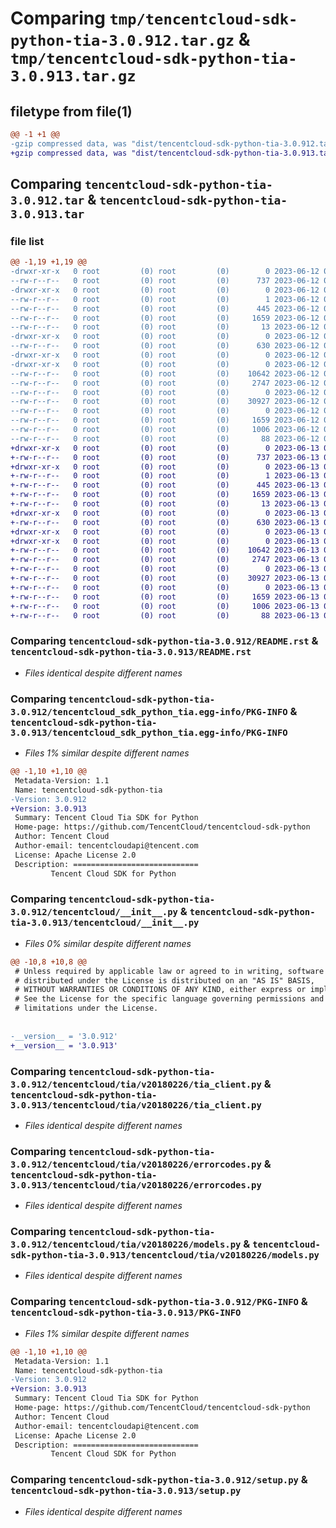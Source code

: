 # Comparing `tmp/tencentcloud-sdk-python-tia-3.0.912.tar.gz` & `tmp/tencentcloud-sdk-python-tia-3.0.913.tar.gz`

## filetype from file(1)

```diff
@@ -1 +1 @@
-gzip compressed data, was "dist/tencentcloud-sdk-python-tia-3.0.912.tar", last modified: Mon Jun 12 03:13:53 2023, max compression
+gzip compressed data, was "dist/tencentcloud-sdk-python-tia-3.0.913.tar", last modified: Tue Jun 13 02:26:57 2023, max compression
```

## Comparing `tencentcloud-sdk-python-tia-3.0.912.tar` & `tencentcloud-sdk-python-tia-3.0.913.tar`

### file list

```diff
@@ -1,19 +1,19 @@
-drwxr-xr-x   0 root         (0) root         (0)        0 2023-06-12 03:13:53.000000 tencentcloud-sdk-python-tia-3.0.912/
--rw-r--r--   0 root         (0) root         (0)      737 2023-06-12 03:13:53.000000 tencentcloud-sdk-python-tia-3.0.912/README.rst
-drwxr-xr-x   0 root         (0) root         (0)        0 2023-06-12 03:13:53.000000 tencentcloud-sdk-python-tia-3.0.912/tencentcloud_sdk_python_tia.egg-info/
--rw-r--r--   0 root         (0) root         (0)        1 2023-06-12 03:13:53.000000 tencentcloud-sdk-python-tia-3.0.912/tencentcloud_sdk_python_tia.egg-info/dependency_links.txt
--rw-r--r--   0 root         (0) root         (0)      445 2023-06-12 03:13:53.000000 tencentcloud-sdk-python-tia-3.0.912/tencentcloud_sdk_python_tia.egg-info/SOURCES.txt
--rw-r--r--   0 root         (0) root         (0)     1659 2023-06-12 03:13:53.000000 tencentcloud-sdk-python-tia-3.0.912/tencentcloud_sdk_python_tia.egg-info/PKG-INFO
--rw-r--r--   0 root         (0) root         (0)       13 2023-06-12 03:13:53.000000 tencentcloud-sdk-python-tia-3.0.912/tencentcloud_sdk_python_tia.egg-info/top_level.txt
-drwxr-xr-x   0 root         (0) root         (0)        0 2023-06-12 03:13:53.000000 tencentcloud-sdk-python-tia-3.0.912/tencentcloud/
--rw-r--r--   0 root         (0) root         (0)      630 2023-06-12 03:13:53.000000 tencentcloud-sdk-python-tia-3.0.912/tencentcloud/__init__.py
-drwxr-xr-x   0 root         (0) root         (0)        0 2023-06-12 03:13:53.000000 tencentcloud-sdk-python-tia-3.0.912/tencentcloud/tia/
-drwxr-xr-x   0 root         (0) root         (0)        0 2023-06-12 03:13:53.000000 tencentcloud-sdk-python-tia-3.0.912/tencentcloud/tia/v20180226/
--rw-r--r--   0 root         (0) root         (0)    10642 2023-06-12 03:13:53.000000 tencentcloud-sdk-python-tia-3.0.912/tencentcloud/tia/v20180226/tia_client.py
--rw-r--r--   0 root         (0) root         (0)     2747 2023-06-12 03:13:53.000000 tencentcloud-sdk-python-tia-3.0.912/tencentcloud/tia/v20180226/errorcodes.py
--rw-r--r--   0 root         (0) root         (0)        0 2023-06-12 03:13:53.000000 tencentcloud-sdk-python-tia-3.0.912/tencentcloud/tia/v20180226/__init__.py
--rw-r--r--   0 root         (0) root         (0)    30927 2023-06-12 03:13:53.000000 tencentcloud-sdk-python-tia-3.0.912/tencentcloud/tia/v20180226/models.py
--rw-r--r--   0 root         (0) root         (0)        0 2023-06-12 03:13:53.000000 tencentcloud-sdk-python-tia-3.0.912/tencentcloud/tia/__init__.py
--rw-r--r--   0 root         (0) root         (0)     1659 2023-06-12 03:13:53.000000 tencentcloud-sdk-python-tia-3.0.912/PKG-INFO
--rw-r--r--   0 root         (0) root         (0)     1006 2023-06-12 03:13:53.000000 tencentcloud-sdk-python-tia-3.0.912/setup.py
--rw-r--r--   0 root         (0) root         (0)       88 2023-06-12 03:13:53.000000 tencentcloud-sdk-python-tia-3.0.912/setup.cfg
+drwxr-xr-x   0 root         (0) root         (0)        0 2023-06-13 02:26:57.000000 tencentcloud-sdk-python-tia-3.0.913/
+-rw-r--r--   0 root         (0) root         (0)      737 2023-06-13 02:26:57.000000 tencentcloud-sdk-python-tia-3.0.913/README.rst
+drwxr-xr-x   0 root         (0) root         (0)        0 2023-06-13 02:26:57.000000 tencentcloud-sdk-python-tia-3.0.913/tencentcloud_sdk_python_tia.egg-info/
+-rw-r--r--   0 root         (0) root         (0)        1 2023-06-13 02:26:57.000000 tencentcloud-sdk-python-tia-3.0.913/tencentcloud_sdk_python_tia.egg-info/dependency_links.txt
+-rw-r--r--   0 root         (0) root         (0)      445 2023-06-13 02:26:57.000000 tencentcloud-sdk-python-tia-3.0.913/tencentcloud_sdk_python_tia.egg-info/SOURCES.txt
+-rw-r--r--   0 root         (0) root         (0)     1659 2023-06-13 02:26:57.000000 tencentcloud-sdk-python-tia-3.0.913/tencentcloud_sdk_python_tia.egg-info/PKG-INFO
+-rw-r--r--   0 root         (0) root         (0)       13 2023-06-13 02:26:57.000000 tencentcloud-sdk-python-tia-3.0.913/tencentcloud_sdk_python_tia.egg-info/top_level.txt
+drwxr-xr-x   0 root         (0) root         (0)        0 2023-06-13 02:26:57.000000 tencentcloud-sdk-python-tia-3.0.913/tencentcloud/
+-rw-r--r--   0 root         (0) root         (0)      630 2023-06-13 02:26:57.000000 tencentcloud-sdk-python-tia-3.0.913/tencentcloud/__init__.py
+drwxr-xr-x   0 root         (0) root         (0)        0 2023-06-13 02:26:57.000000 tencentcloud-sdk-python-tia-3.0.913/tencentcloud/tia/
+drwxr-xr-x   0 root         (0) root         (0)        0 2023-06-13 02:26:57.000000 tencentcloud-sdk-python-tia-3.0.913/tencentcloud/tia/v20180226/
+-rw-r--r--   0 root         (0) root         (0)    10642 2023-06-13 02:26:57.000000 tencentcloud-sdk-python-tia-3.0.913/tencentcloud/tia/v20180226/tia_client.py
+-rw-r--r--   0 root         (0) root         (0)     2747 2023-06-13 02:26:57.000000 tencentcloud-sdk-python-tia-3.0.913/tencentcloud/tia/v20180226/errorcodes.py
+-rw-r--r--   0 root         (0) root         (0)        0 2023-06-13 02:26:57.000000 tencentcloud-sdk-python-tia-3.0.913/tencentcloud/tia/v20180226/__init__.py
+-rw-r--r--   0 root         (0) root         (0)    30927 2023-06-13 02:26:57.000000 tencentcloud-sdk-python-tia-3.0.913/tencentcloud/tia/v20180226/models.py
+-rw-r--r--   0 root         (0) root         (0)        0 2023-06-13 02:26:57.000000 tencentcloud-sdk-python-tia-3.0.913/tencentcloud/tia/__init__.py
+-rw-r--r--   0 root         (0) root         (0)     1659 2023-06-13 02:26:57.000000 tencentcloud-sdk-python-tia-3.0.913/PKG-INFO
+-rw-r--r--   0 root         (0) root         (0)     1006 2023-06-13 02:26:57.000000 tencentcloud-sdk-python-tia-3.0.913/setup.py
+-rw-r--r--   0 root         (0) root         (0)       88 2023-06-13 02:26:57.000000 tencentcloud-sdk-python-tia-3.0.913/setup.cfg
```

### Comparing `tencentcloud-sdk-python-tia-3.0.912/README.rst` & `tencentcloud-sdk-python-tia-3.0.913/README.rst`

 * *Files identical despite different names*

### Comparing `tencentcloud-sdk-python-tia-3.0.912/tencentcloud_sdk_python_tia.egg-info/PKG-INFO` & `tencentcloud-sdk-python-tia-3.0.913/tencentcloud_sdk_python_tia.egg-info/PKG-INFO`

 * *Files 1% similar despite different names*

```diff
@@ -1,10 +1,10 @@
 Metadata-Version: 1.1
 Name: tencentcloud-sdk-python-tia
-Version: 3.0.912
+Version: 3.0.913
 Summary: Tencent Cloud Tia SDK for Python
 Home-page: https://github.com/TencentCloud/tencentcloud-sdk-python
 Author: Tencent Cloud
 Author-email: tencentcloudapi@tencent.com
 License: Apache License 2.0
 Description: ============================
         Tencent Cloud SDK for Python
```

### Comparing `tencentcloud-sdk-python-tia-3.0.912/tencentcloud/__init__.py` & `tencentcloud-sdk-python-tia-3.0.913/tencentcloud/__init__.py`

 * *Files 0% similar despite different names*

```diff
@@ -10,8 +10,8 @@
 # Unless required by applicable law or agreed to in writing, software
 # distributed under the License is distributed on an "AS IS" BASIS,
 # WITHOUT WARRANTIES OR CONDITIONS OF ANY KIND, either express or implied.
 # See the License for the specific language governing permissions and
 # limitations under the License.
 
 
-__version__ = '3.0.912'
+__version__ = '3.0.913'
```

### Comparing `tencentcloud-sdk-python-tia-3.0.912/tencentcloud/tia/v20180226/tia_client.py` & `tencentcloud-sdk-python-tia-3.0.913/tencentcloud/tia/v20180226/tia_client.py`

 * *Files identical despite different names*

### Comparing `tencentcloud-sdk-python-tia-3.0.912/tencentcloud/tia/v20180226/errorcodes.py` & `tencentcloud-sdk-python-tia-3.0.913/tencentcloud/tia/v20180226/errorcodes.py`

 * *Files identical despite different names*

### Comparing `tencentcloud-sdk-python-tia-3.0.912/tencentcloud/tia/v20180226/models.py` & `tencentcloud-sdk-python-tia-3.0.913/tencentcloud/tia/v20180226/models.py`

 * *Files identical despite different names*

### Comparing `tencentcloud-sdk-python-tia-3.0.912/PKG-INFO` & `tencentcloud-sdk-python-tia-3.0.913/PKG-INFO`

 * *Files 1% similar despite different names*

```diff
@@ -1,10 +1,10 @@
 Metadata-Version: 1.1
 Name: tencentcloud-sdk-python-tia
-Version: 3.0.912
+Version: 3.0.913
 Summary: Tencent Cloud Tia SDK for Python
 Home-page: https://github.com/TencentCloud/tencentcloud-sdk-python
 Author: Tencent Cloud
 Author-email: tencentcloudapi@tencent.com
 License: Apache License 2.0
 Description: ============================
         Tencent Cloud SDK for Python
```

### Comparing `tencentcloud-sdk-python-tia-3.0.912/setup.py` & `tencentcloud-sdk-python-tia-3.0.913/setup.py`

 * *Files identical despite different names*

